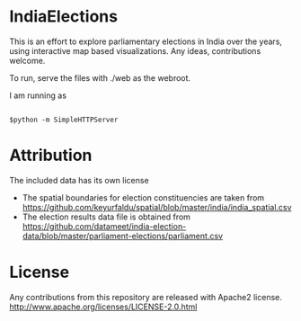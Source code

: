 IndiaElections
==============

This is an effort to explore parliamentary elections in India over the years, using interactive map based visualizations.
Any ideas, contributions welcome.

To run, serve the files with ./web as the webroot.

I am running as 

```shell

$python -m SimpleHTTPServer

```


Attribution
===========

The included data has its own license

* The spatial boundaries for election constituencies are taken from https://github.com/keyurfaldu/spatial/blob/master/india/india_spatial.csv
* The election results data file is obtained from https://github.com/datameet/india-election-data/blob/master/parliament-elections/parliament.csv

License
=======

Any contributions from this repository are released with Apache2 license.
http://www.apache.org/licenses/LICENSE-2.0.html
